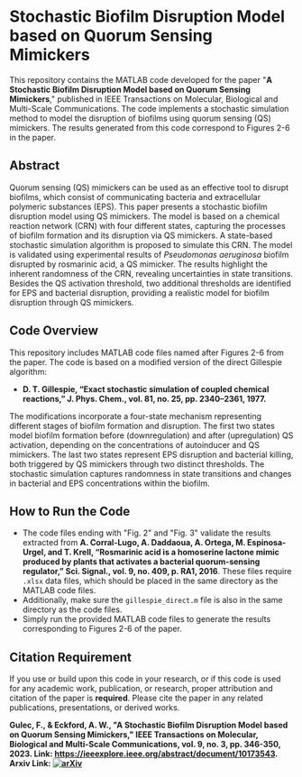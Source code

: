 # **Stochastic Biofilm Disruption Model based on Quorum Sensing Mimickers**

This repository contains the MATLAB code developed for the paper "**A Stochastic Biofilm Disruption Model based on Quorum Sensing Mimickers**," published in IEEE Transactions on Molecular, Biological and Multi-Scale Communications. The code implements a stochastic simulation method to model the disruption of biofilms using quorum sensing (QS) mimickers. The results generated from this code correspond to Figures 2-6 in the paper.

## **Abstract**

Quorum sensing (QS) mimickers can be used as an effective tool to disrupt biofilms, which consist of communicating bacteria and extracellular polymeric substances (EPS). This paper presents a stochastic biofilm disruption model using QS mimickers. The model is based on a chemical reaction network (CRN) with four different states, capturing the processes of biofilm formation and its disruption via QS mimickers. A state-based stochastic simulation algorithm is proposed to simulate this CRN. The model is validated using experimental results of *Pseudomonas aeruginosa* biofilm disrupted by rosmarinic acid, a QS mimicker. The results highlight the inherent randomness of the CRN, revealing uncertainties in state transitions. Besides the QS activation threshold, two additional thresholds are identified for EPS and bacterial disruption, providing a realistic model for biofilm disruption through QS mimickers.

## **Code Overview**

This repository includes MATLAB code files named after Figures 2-6 from the paper. The code is based on a modified version of the direct Gillespie algorithm:

- **D. T. Gillespie, “Exact stochastic simulation of coupled chemical reactions,” J. Phys. Chem., vol. 81, no. 25, pp. 2340–2361, 1977.**

The modifications incorporate a four-state mechanism representing different stages of biofilm formation and disruption. The first two states model biofilm formation before (downregulation) and after (upregulation) QS activation, depending on the concentrations of autoinducer and QS mimickers. The last two states represent EPS disruption and bacterial killing, both triggered by QS mimickers through two distinct thresholds. The stochastic simulation captures randomness in state transitions and changes in bacterial and EPS concentrations within the biofilm.

## **How to Run the Code**

- The code files ending with "Fig. 2" and "Fig. 3" validate the results extracted from **A. Corral-Lugo, A. Daddaoua, A. Ortega, M. Espinosa-Urgel, and T. Krell, “Rosmarinic acid is a homoserine lactone mimic produced by plants that activates a bacterial quorum-sensing regulator,” Sci. Signal., vol. 9, no. 409, p. RA1, 2016**. These files require `.xlsx` data files, which should be placed in the same directory as the MATLAB code files.
- Additionally, make sure the `gillespie_direct.m` file is also in the same directory as the code files.
- Simply run the provided MATLAB code files to generate the results corresponding to Figures 2-6 of the paper.

## **Citation Requirement**

If you use or build upon this code in your research, or if this code is used for any academic work, publication, or research, proper attribution and citation of the paper is **required**. Please cite the paper in any related publications, presentations, or derived works.

**Gulec, F., & Eckford, A. W., "A Stochastic Biofilm Disruption Model based on Quorum Sensing Mimickers," IEEE Transactions on Molecular, Biological and Multi-Scale Communications, vol. 9, no. 3, pp. 346-350, 2023. Link: https://ieeexplore.ieee.org/abstract/document/10173543. 
Arxiv Link: [![arXiv](https://img.shields.io/badge/arXiv-2301.13015v2-b31b1b.svg)](https://arxiv.org/abs/2301.13015v2)**

